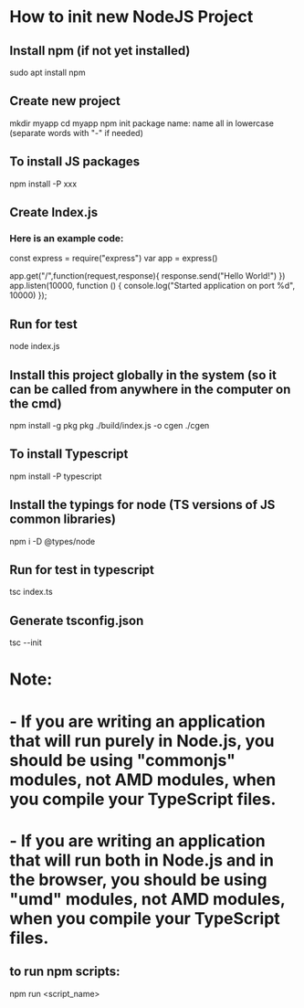 # How to init new NodeJS Project

## Install npm (if not yet installed)
sudo apt install npm

## Create new project
mkdir myapp
cd myapp
npm init
    package name: name all in lowercase (separate words with "-" if needed)

## To install JS packages
npm install -P xxx

## Create Index.js
###    Here is an example code:
const express = require("express")
var app = express()

app.get("/",function(request,response){
    response.send("Hello World!")
})
app.listen(10000, function () {
    console.log("Started application on port %d", 10000)
});

## Run for test
node index.js

## Install this project globally in the system (so it can be called from anywhere in the computer on the cmd)
npm install -g pkg
pkg ./build/index.js -o cgen
./cgen

## To install Typescript
npm install -P typescript

## Install the typings for node (TS versions of JS common libraries)
npm i -D @types/node

## Run for test in typescript
tsc index.ts

## Generate tsconfig.json
tsc --init
# Note:
#    - If you are writing an application that will run purely in Node.js, you should be using "commonjs" modules, not AMD modules, when you compile your TypeScript files.
#    - If you are writing an application that will run both in Node.js and in the browser, you should be using "umd" modules, not AMD modules, when you compile your TypeScript files.

## to run npm scripts:
npm run <script_name>